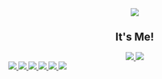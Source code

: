 <div align="center">
  <img src="https://capsule-render.vercel.app/api?type=waving&color=auto&height=300&section=header&text=Welcome%20to%20Yeow@n%20GitHub&fontSize=50&animation=fadeIn"/>
</div>
<div align = "center">
<h2> It's Me!</h2>
<a href="https://velog.io/@ueown0"><img src="https://img.shields.io/badge/velog-11B48A?style=flat-square&logo=Vimeo&logoColor=white&link=https://velog.io/@ueown0"/>
<a href="https://github.com/33ueowon"><img src="https://hits.seeyoufarm.com/api/count/incr/badge.svg?url=https%3A%2F%2Fgithub.com%2Fsoyeon207&count_bg=%23000000&title_bg=%23000000&icon=github.svg&icon_color=%23E7E7E7&title=GitHub&edge_flat=false)"/></a> <a href="https://solved.ac/whkakrkr">
</div>


<img src="https://img.shields.io/badge/Git-%23F05033.svg?style=for-the-badge&logo=git&logoColor=white"/>
<img src="https://img.shields.io/badge/VS%20Code-%23007ACC.svg?style=for-the-badge&logo=visual-studio-code&logoColor=white"/>
<img src="https://img.shields.io/badge/Eclipse-%232C2255.svg?style=for-the-badge&logo=eclipse&logoColor=white"/>
<img src="https://img.shields.io/badge/PyCharm-%23000000.svg?style=for-the-badge&logo=pycharm&logoColor=white"/>
<img src="https://img.shields.io/badge/IntelliJ%20IDEA-%23000000.svg?style=for-the-badge&logo=intellij-idea&logoColor=white"/>
<a href="https://www.notion.so"><img src="https://img.shields.io/badge/Notion-%23000000.svg?style=for-the-badge&logo=notion&logoColor=white"/></a>
 

